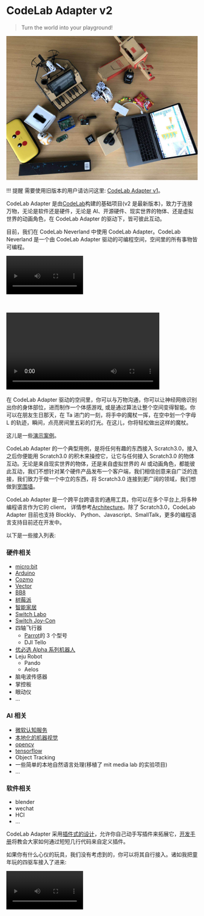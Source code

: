# CodeLab Adapter v2

> Turn the world into your playground!

![](img/toys_party.jpeg)

!!! 提醒
    需要使用旧版本的用户请访问这里: [CodeLab Adapter v1](https://adapterv1.codelab.club/)。


CodeLab Adapter 是由[CodeLab](https://www.codelab.club/)构建的基础项目(v2 是最新版本)，致力于连接万物，无论是软件还是硬件，无论是 AI、开源硬件、现实世界的物体、还是虚拟世界的动画角色，在 CodeLab Adapter 的驱动下，皆可彼此互动。

目前，我们在 CodeLab Neverland 中使用 CodeLab Adapter。CodeLab Neverland 是一个由 CodeLab Adapter 驱动的可编程空间，空间里的所有事物皆可编程。

<!--看两个视频-->

<video width=40% src="http://scratch3-files.just4fun.site/wand.mp4" controls="controls"></video>

<br/>

<video width=80% src="http://scratch3-files.just4fun.site/cube%20symphony.mp4" controls="controls"></video>

在 CodeLab Adapter 驱动的空间里，你可以与万物沟通，你可以让神经网络识别出你的身体部位，进而制作一个体感游戏, 或是通过算法让整个空间变得智能。你可以在朋友生日那天，在 Ta 进门的一刻，将手中的魔杖一挥，在空中划一个字母 L 的轨迹，瞬间，点亮房间里五彩的灯光。在这儿，你将轻松做出这样的魔杖。

这儿是一些[演示案例](/user_guide/gallery/)。

CodeLab Adapter 的一个典型用例，是将任何有趣的东西接入 Scratch3.0，接入之后你便能用 Scratch3.0 的积木来操控它，让它与任何接入 Scratch3.0 的物体互动。无论是来自现实世界的物体，还是来自虚拟世界的 AI 或动画角色，都能彼此互动，我们不想针对某个硬件产品发布一个客户端，我们相信创意来自广泛的连接，我们致力于做一个中立的东西，将 Scratch3.0 连接到更广阔的领域，我们想做到[宽围墙](http://learn.media.mit.edu/lcl/weeks/week5/)。

CodeLab Adapter 是一个跨平台跨语言的通用工具，你可以在多个平台上,将多种编程语言作为它的 client， 详情参考[Architecture](/dev_guide/Architecture/)。除了 Scratch3.0，CodeLab Adapter 目前也支持 Blockly、 Python、Javascript、SmallTalk，更多的编程语言支持目前还在开发中。

以下是一些接入列表:

### 硬件相关

- [micro:bit](http://microbit.org/)
- [Arduino](https://www.arduino.cc/)
- [Cozmo](https://www.anki.com/en-us/cozmo)
- [Vector](https://www.anki.com/en-us/vector)
- [BB8](https://store.sphero.com/products/bb-8-by-sphero)
- [树莓派](https://www.raspberrypi.org/)
- [智能家居](https://blog.just4fun.site/scratch3-smart-home.html)
- [Switch Labo](https://labo.nintendo.com/)
- [Switch Joy-Con](https://www.nintendo.com/switch/)
- 四轴飞行器
    - [Parrot](http://www.parrot.com.cn)的 3 个型号
    - DJI Tello
- [优必选 Alpha 系列机器人](https://www.ubtrobot.com/cn/products/e-bot/)
- Leju Robot
    - Pando
    - Aelos
- 脑电波传感器
- 掌控板
- 眼动仪
- ...

### AI 相关

- [微软认知服务](https://azure.microsoft.com/zh-cn/services/cognitive-services/)
- [本地化的机器视觉](https://js.tensorflow.org/)
- [opencv](https://opencv.org/)
- [tensorflow](https://github.com/tensorflow/tensorflow)
- Object Tracking
- 一些简单的本地自然语言处理(移植了 mit media lab 的实验项目)
- ...

### 软件相关

- blender
- wechat
- HCI
- ...

CodeLab Adapter 采用[插件式的设计](/dev_guide/Architecture/)，允许你自己动手写插件来拓展它，[开发手册](/dev_guide/helloworld/)将教会大家如何通过短短几行代码来自定义插件。

如果你有什么心仪的玩具，我们没有考虑到的，你可以将其自行接入。诸如我把童年玩的四驱车接入了进来:

<video width=40% src="http://wwj-fig-bed.just4fun.site/1539392124109888.mp4" controls="controls"></video>

<!--todo 网站结构介绍-->